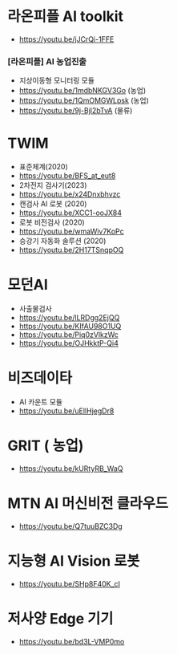 # 라온피플 AI toolkit
* https://youtu.be/jJCrQi-1FFE  

### [라온피플] AI 농업진출  
* 지상이동형 모니터링 모듈
* https://youtu.be/1mdbNKGV3Go (농업)  
* https://youtu.be/1QmOMGWLpsk (농업)  
* https://youtu.be/9j-Bjl2bTvA (물류)  

# TWIM  
* 표준체계(2020)  
* https://youtu.be/BFS_at_eut8  
* 2차전지 검사기(2023)  
* https://youtu.be/x24Dnxbhvzc  
* 캔검사 AI 로봇 (2020)  
* https://youtu.be/XCC1-ooJX84  
* 로봇 비전검사 (2020)  
* https://youtu.be/wmaWiv7KoPc  
* 승강기 자동화 솔루션 (2020)  
* https://youtu.be/2H17TSnqpOQ  

# 모던AI  
* 사출물검사
* https://youtu.be/lLRDgg2EjQQ  
* https://youtu.be/KIfAU98O1UQ  
* https://youtu.be/Piq0zVlkzWc  
* https://youtu.be/OJHkktP-Qi4  

# 비즈데이타  
* AI 카운트 모듈
* https://youtu.be/uEllHjegDr8  

# GRIT ( 농업)  
* https://youtu.be/kURtyRB_WaQ  

# MTN AI 머신비전 클라우드  
* https://youtu.be/Q7tuuBZC3Dg  

# 지능형 AI Vision 로봇  
* https://youtu.be/SHp8F40K_cI  

# 저사양 Edge 기기  
* https://youtu.be/bd3L-VMP0mo  
